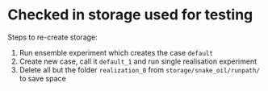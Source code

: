 # Checked in storage used for testing

Steps to re-create storage:

1. Run ensemble experiment which creates the case `default`
2. Create new case, call it `default_1` and run single realisation experiment
3. Delete all but the folder `realization_0` from `storage/snake_oil/runpath/` to save space
